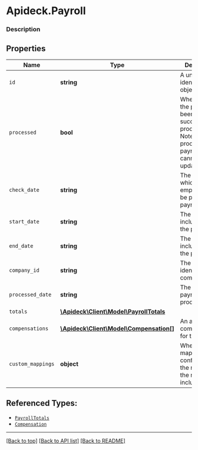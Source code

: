 # Apideck.Payroll

### Description

## Properties
Name | Type | Description | Notes
------------ | ------------- | ------------- | -------------
`id` | **string** | A unique identifier for an object. | 
`processed` | **bool** | Whether or not the payroll has been successfully processed. Note that processed payrolls cannot be updated. | 
`check_date` | **string** | The date on which employees will be paid for the payroll. | 
`start_date` | **string** | The start date, inclusive, of the pay period. | 
`end_date` | **string** | The end date, inclusive, of the pay period. | 
`company_id` | **string** | The unique identifier of the company. | [optional] 
`processed_date` | **string** | The date the payroll was processed. | [optional] 
`totals` | [**\Apideck\Client\Model\PayrollTotals**](PayrollTotals.md) |  | [optional] 
`compensations` | [**\Apideck\Client\Model\Compensation[]**](Compensation.md) | An array of compensations for the payroll. | [optional] 
`custom_mappings` | **object** | When custom mappings are configured on the resource, the result is included here. | [optional] 





## Referenced Types:







* [`PayrollTotals`](PayrollTotals.md)
* [`Compensation`](Compensation.md)


---

[[Back to top]](#) [[Back to API list]](../../../../README.md#documentation-for-api-endpoints) [[Back to README]](../../../../README.md)


